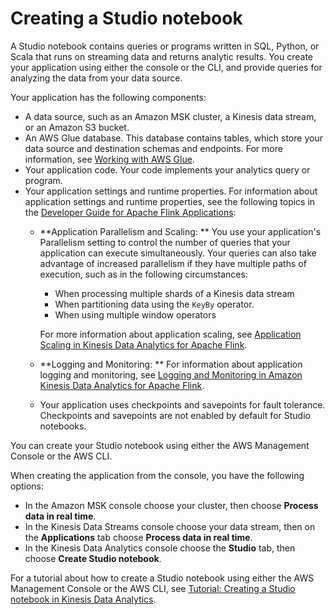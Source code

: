 # Creating a Studio notebook<a name="how-zeppelin-creating"></a>

A Studio notebook contains queries or programs written in SQL, Python, or Scala that runs on streaming data and returns analytic results\. You create your application using either the console or the CLI, and provide queries for analyzing the data from your data source\.

Your application has the following components:
+ A data source, such as an Amazon MSK cluster, a Kinesis data stream, or an Amazon S3 bucket\.
+ An AWS Glue database\. This database contains tables, which store your data source and destination schemas and endpoints\. For more information, see [Working with AWS Glue](how-zeppelin-glue.md)\.
+ Your application code\. Your code implements your analytics query or program\.
+ Your application settings and runtime properties\. For information about application settings and runtime properties, see the following topics in the [Developer Guide for Apache Flink Applications](https://docs.aws.amazon.com/kinesisanalytics/latest/java/what-is.html):
  + **Application Parallelism and Scaling: ** You use your application's Parallelism setting to control the number of queries that your application can execute simultaneously\. Your queries can also take advantage of increased parallelism if they have multiple paths of execution, such as in the following circumstances:
    + When processing multiple shards of a Kinesis data stream
    + When partitioning data using the `KeyBy` operator\.
    + When using multiple window operators

    For more information about application scaling, see [ Application Scaling in Kinesis Data Analytics for Apache Flink](https://docs.aws.amazon.com/kinesisanalytics/latest/java/how-scaling.html)\.
  + **Logging and Monitoring: ** For information about application logging and monitoring, see [ Logging and Monitoring in Amazon Kinesis Data Analytics for Apache Flink](https://docs.aws.amazon.com/kinesisanalytics/latest/java/monitoring-overview.html)\.
  + Your application uses checkpoints and savepoints for fault tolerance\. Checkpoints and savepoints are not enabled by default for Studio notebooks\.

You can create your Studio notebook using either the AWS Management Console or the AWS CLI\. 

When creating the application from the console, you have the following options:
+ In the Amazon MSK console choose your cluster, then choose **Process data in real time**\.
+ In the Kinesis Data Streams console choose your data stream, then on the **Applications** tab choose **Process data in real time**\.
+ In the Kinesis Data Analytics console choose the **Studio** tab, then choose **Create Studio notebook**\.

For a tutorial about how to create a Studio notebook using either the AWS Management Console or the AWS CLI, see [Tutorial: Creating a Studio notebook in Kinesis Data Analytics](example-notebook.md)\.